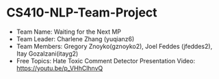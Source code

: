 # CS410-NLP-Team-Project
- Team Name: Waiting for the Next MP
- Team Leader: Charlene Zhang (yuqianz6)
- Team Members: Gregory Znoyko(gznoyko2), Joel Feddes (jfeddes2), Itay Gozalzani(itayg2)
- Free Topics: Hate Toxic Comment Detector
Presentation Video: https://youtu.be/p_VHhClhnvQ 
